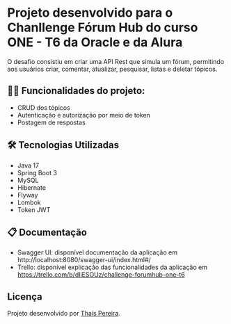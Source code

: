 # Projeto desenvolvido para o Chanllenge Fórum Hub do curso ONE - T6 da Oracle e da Alura

O desafio consistiu em criar uma API Rest que simula um fórum, permitindo aos usuários criar, comentar, atualizar, pesquisar, listas e deletar tópicos. 

## :woman_technologist: Funcionalidades do projeto:

- CRUD dos tópicos
- Autenticação e autorização por meio de token
- Postagem de respostas

## :hammer_and_wrench: Tecnologias Utilizadas
- Java 17
- Spring Boot 3
- MySQL
- Hibernate
- Flyway
- Lombok
- Token JWT

## :clipboard: Documentação
- Swagger UI: disponível documentação da aplicação em http://localhost:8080/swagger-ui/index.html#/
- Trello: disponível explicação das funcionalidades da aplicação em https://trello.com/b/dIiESOUz/challenge-forumhub-one-t6

## Licença
Projeto desenvolvido por [Thaís Pereira](https://github.com/ThaisSilva).
